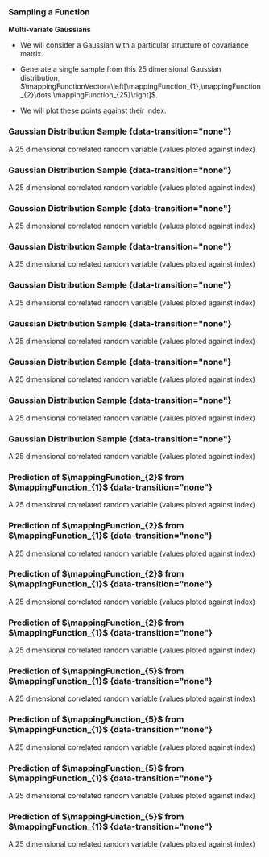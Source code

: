 
### Sampling a Function

**Multi-variate Gaussians**

-   We will consider a Gaussian with a particular structure of
    covariance matrix.

-   Generate a single sample from this 25 dimensional Gaussian
    distribution,
    $\mappingFunctionVector=\left[\mappingFunction_{1},\mappingFunction_{2}\dots \mappingFunction_{25}\right]$.

-   We will plot these points against their index.


### Gaussian Distribution Sample {data-transition="none"}

<object data="../_gp/diagrams/two_point_sample000.svg" class="svgplot">
</object>

A 25 dimensional correlated random variable (values ploted against index)

### Gaussian Distribution Sample {data-transition="none"}

<object data="../_gp/diagrams/two_point_sample001.svg" class="svgplot">
</object>

A 25 dimensional correlated random variable (values ploted against index)

### Gaussian Distribution Sample {data-transition="none"}

<object data="../_gp/diagrams/two_point_sample002.svg" class="svgplot">
</object>

A 25 dimensional correlated random variable (values ploted against index)

### Gaussian Distribution Sample {data-transition="none"}

<object data="../_gp/diagrams/two_point_sample003.svg" class="svgplot">
</object>

A 25 dimensional correlated random variable (values ploted against index)

### Gaussian Distribution Sample {data-transition="none"}

<object data="../_gp/diagrams/two_point_sample004.svg" class="svgplot">
</object>

A 25 dimensional correlated random variable (values ploted against index)

### Gaussian Distribution Sample {data-transition="none"}

<object data="../_gp/diagrams/two_point_sample005.svg" class="svgplot">
</object>

A 25 dimensional correlated random variable (values ploted against index)

### Gaussian Distribution Sample {data-transition="none"}

<object data="../_gp/diagrams/two_point_sample006.svg" class="svgplot">
</object>

A 25 dimensional correlated random variable (values ploted against index)

### Gaussian Distribution Sample {data-transition="none"}

<object data="../_gp/diagrams/two_point_sample007.svg" class="svgplot">
</object>

A 25 dimensional correlated random variable (values ploted against index)

### Gaussian Distribution Sample {data-transition="none"}

<object data="../_gp/diagrams/two_point_sample008.svg" class="svgplot">
</object>

A 25 dimensional correlated random variable (values ploted against index)


### Prediction of $\mappingFunction_{2}$ from $\mappingFunction_{1}$ {data-transition="none"}

<object data="../_gp/diagrams/two_point_sample009.svg" class="svgplot">
</object>

A 25 dimensional correlated random variable (values ploted against index)

### Prediction of $\mappingFunction_{2}$ from $\mappingFunction_{1}$ {data-transition="none"}

<object data="../_gp/diagrams/two_point_sample010.svg" class="svgplot">
</object>

A 25 dimensional correlated random variable (values ploted against index)

### Prediction of $\mappingFunction_{2}$ from $\mappingFunction_{1}$ {data-transition="none"}

<object data="../_gp/diagrams/two_point_sample011.svg" class="svgplot">
</object>

A 25 dimensional correlated random variable (values ploted against index)

### Prediction of $\mappingFunction_{2}$ from $\mappingFunction_{1}$ {data-transition="none"}

<object data="../_gp/diagrams/two_point_sample012.svg" class="svgplot">
</object>

A 25 dimensional correlated random variable (values ploted against index)

### Prediction of $\mappingFunction_{5}$ from $\mappingFunction_{1}$ {data-transition="none"}

<object data="../_gp/diagrams/two_point_sample013.svg" class="svgplot">
</object>

A 25 dimensional correlated random variable (values ploted against index)

### Prediction of $\mappingFunction_{5}$ from $\mappingFunction_{1}$ {data-transition="none"}

<object data="../_gp/diagrams/two_point_sample014.svg" class="svgplot">
</object>

A 25 dimensional correlated random variable (values ploted against index)

### Prediction of $\mappingFunction_{5}$ from $\mappingFunction_{1}$ {data-transition="none"}

<object data="../_gp/diagrams/two_point_sample015.svg" class="svgplot">
</object>

A 25 dimensional correlated random variable (values ploted against index)

### Prediction of $\mappingFunction_{5}$ from $\mappingFunction_{1}$ {data-transition="none"}

<object data="../_gp/diagrams/two_point_sample016.svg" class="svgplot">
</object>

A 25 dimensional correlated random variable (values ploted against index)

